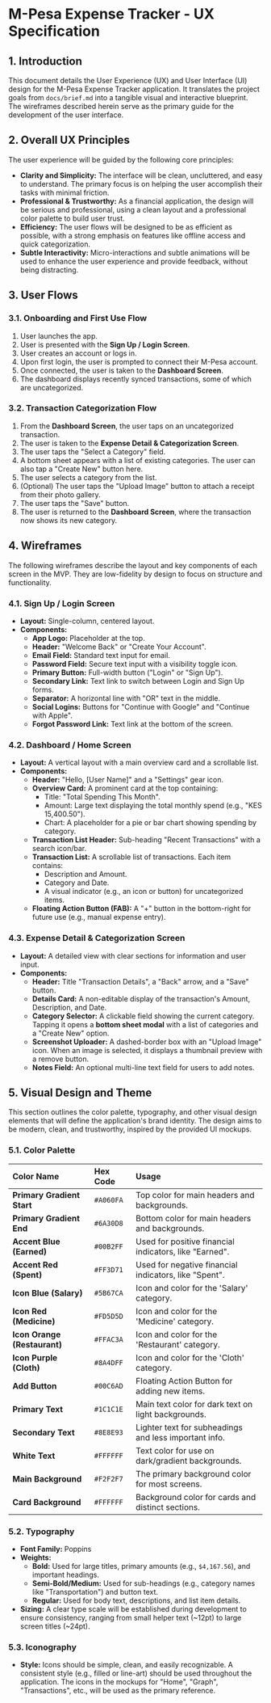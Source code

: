# M-Pesa Expense Tracker - UX Specification

## 1. Introduction

This document details the User Experience (UX) and User Interface (UI) design for the M-Pesa Expense Tracker application. It translates the project goals from `docs/brief.md` into a tangible visual and interactive blueprint. The wireframes described herein serve as the primary guide for the development of the user interface.

## 2. Overall UX Principles

The user experience will be guided by the following core principles:

*   **Clarity and Simplicity:** The interface will be clean, uncluttered, and easy to understand. The primary focus is on helping the user accomplish their tasks with minimal friction.
*   **Professional & Trustworthy:** As a financial application, the design will be serious and professional, using a clean layout and a professional color palette to build user trust.
*   **Efficiency:** The user flows will be designed to be as efficient as possible, with a strong emphasis on features like offline access and quick categorization.
*   **Subtle Interactivity:** Micro-interactions and subtle animations will be used to enhance the user experience and provide feedback, without being distracting.

## 3. User Flows

### 3.1. Onboarding and First Use Flow
1.  User launches the app.
2.  User is presented with the **Sign Up / Login Screen**.
3.  User creates an account or logs in.
4.  Upon first login, the user is prompted to connect their M-Pesa account.
5.  Once connected, the user is taken to the **Dashboard Screen**.
6.  The dashboard displays recently synced transactions, some of which are uncategorized.

### 3.2. Transaction Categorization Flow
1.  From the **Dashboard Screen**, the user taps on an uncategorized transaction.
2.  The user is taken to the **Expense Detail & Categorization Screen**.
3.  The user taps the "Select a Category" field.
4.  A bottom sheet appears with a list of existing categories. The user can also tap a "Create New" button here.
5.  The user selects a category from the list.
6.  (Optional) The user taps the "Upload Image" button to attach a receipt from their photo gallery.
7.  The user taps the "Save" button.
8.  The user is returned to the **Dashboard Screen**, where the transaction now shows its new category.

## 4. Wireframes

The following wireframes describe the layout and key components of each screen in the MVP. They are low-fidelity by design to focus on structure and functionality.

### 4.1. Sign Up / Login Screen
*   **Layout:** Single-column, centered layout.
*   **Components:**
    *   **App Logo:** Placeholder at the top.
    *   **Header:** "Welcome Back" or "Create Your Account".
    *   **Email Field:** Standard text input for email.
    *   **Password Field:** Secure text input with a visibility toggle icon.
    *   **Primary Button:** Full-width button ("Login" or "Sign Up").
    *   **Secondary Link:** Text link to switch between Login and Sign Up forms.
    *   **Separator:** A horizontal line with "OR" text in the middle.
    *   **Social Logins:** Buttons for "Continue with Google" and "Continue with Apple".
    *   **Forgot Password Link:** Text link at the bottom of the screen.

### 4.2. Dashboard / Home Screen
*   **Layout:** A vertical layout with a main overview card and a scrollable list.
*   **Components:**
    *   **Header:** "Hello, [User Name]" and a "Settings" gear icon.
    *   **Overview Card:** A prominent card at the top containing:
        *   Title: "Total Spending This Month".
        *   Amount: Large text displaying the total monthly spend (e.g., "KES 15,400.50").
        *   Chart: A placeholder for a pie or bar chart showing spending by category.
    *   **Transaction List Header:** Sub-heading "Recent Transactions" with a search icon/bar.
    *   **Transaction List:** A scrollable list of transactions. Each item contains:
        *   Description and Amount.
        *   Category and Date.
        *   A visual indicator (e.g., an icon or button) for uncategorized items.
    *   **Floating Action Button (FAB):** A "+" button in the bottom-right for future use (e.g., manual expense entry).

### 4.3. Expense Detail & Categorization Screen
*   **Layout:** A detailed view with clear sections for information and user input.
*   **Components:**
    *   **Header:** Title "Transaction Details", a "Back" arrow, and a "Save" button.
    - **Details Card:** A non-editable display of the transaction's Amount, Description, and Date.
    *   **Category Selector:** A clickable field showing the current category. Tapping it opens a **bottom sheet modal** with a list of categories and a "Create New" option.
    *   **Screenshot Uploader:** A dashed-border box with an "Upload Image" icon. When an image is selected, it displays a thumbnail preview with a remove button.
    *   **Notes Field:** An optional multi-line text field for users to add notes.

## 5. Visual Design and Theme

This section outlines the color palette, typography, and other visual design elements that will define the application's brand identity. The design aims to be modern, clean, and trustworthy, inspired by the provided UI mockups.

### 5.1. Color Palette

| Color Name | Hex Code | Usage |
| :--- | :--- | :--- |
| **Primary Gradient Start** | `#A060FA` | Top color for main headers and backgrounds. |
| **Primary Gradient End** | `#6A30D8` | Bottom color for main headers and backgrounds. |
| **Accent Blue (Earned)** | `#00B2FF` | Used for positive financial indicators, like "Earned". |
| **Accent Red (Spent)** | `#FF3D71` | Used for negative financial indicators, like "Spent". |
| **Icon Blue (Salary)** | `#5B67CA` | Icon and color for the 'Salary' category. |
| **Icon Red (Medicine)** | `#FD5D5D` | Icon and color for the 'Medicine' category. |
| **Icon Orange (Restaurant)**| `#FFAC3A` | Icon and color for the 'Restaurant' category. |
| **Icon Purple (Cloth)** | `#8A4DFF` | Icon and color for the 'Cloth' category. |
| **Add Button** | `#00C6AD` | Floating Action Button for adding new items. |
| **Primary Text** | `#1C1C1E` | Main text color for dark text on light backgrounds. |
| **Secondary Text** | `#8E8E93` | Lighter text for subheadings and less important info. |
| **White Text** | `#FFFFFF` | Text color for use on dark/gradient backgrounds. |
| **Main Background** | `#F2F2F7` | The primary background color for most screens. |
| **Card Background** | `#FFFFFF` | Background color for cards and distinct sections. |

### 5.2. Typography

*   **Font Family:** Poppins
*   **Weights:**
    *   **Bold:** Used for large titles, primary amounts (e.g., `$4,167.56`), and important headings.
    *   **Semi-Bold/Medium:** Used for sub-headings (e.g., category names like "Transportation") and button text.
    *   **Regular:** Used for body text, descriptions, and list item details.
*   **Sizing:** A clear type scale will be established during development to ensure consistency, ranging from small helper text (~12pt) to large screen titles (~24pt).

### 5.3. Iconography

*   **Style:** Icons should be simple, clean, and easily recognizable. A consistent style (e.g., filled or line-art) should be used throughout the application. The icons in the mockups for "Home", "Graph", "Transactions", etc., will be used as the primary reference.
